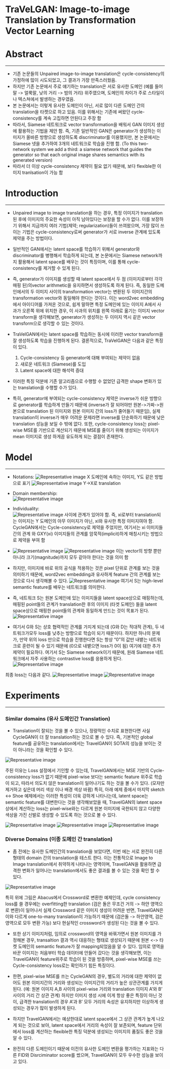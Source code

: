 TraVeLGAN: Image-to-image Translation by Transformation Vector Learning
======================================================================= 

# Abstract
-----------

-	기존 논문들의 Unpaired image-to-image translation은 cycle-consistency의 가정하에 많이 시도되었고, 그 결과가 가장 만족스러웠음. 
-	하지만 기존 논문에서 주로 얘기하는 translation은 서로 유사한 도메인 (예를 들어 말 -> 얼룩말, 낮의 거리 -> 밤의 거리) 위주였으며, 도메인의 차이가 주로 스타일이나 텍스쳐에서 발생하는 경우였음.
-	본 논문에서는 이렇게 유사한 도메인이 아닌, 서로 많이 다른 도메인 간의 translation을 타켓으로 하고 있음. 이를 위해서는 기존에 써왔던 cycle-consistency를 계속 고집하면 안된다고 주장 함
-	따라서, Siamese 네트워크로 vector transformation을 배워서 GAN 이미지 생성에 활용하는 기법을 제안 함. 즉, 기존 일반적인 GAN은 generator가 생성하는 이미지가 올바른 방향으로 생성하도록 discriminator를 이용했지만, 본 논문에서는 Siamese 넷을 추가하여 3개의 네트워크로 학습을 진행 함. (To this two-network system we add a third: a siamese network that guides the generator so that each original image shares semantics with its generated version)
-	따라서 더 이상 cycle-consistency 제약이 필요 없기 때문에, 보다 flexible한 이미지 tranlsation이 가능 함

# Introduction
---------------

-	Unpaired image to image translation을 하는 경우, 특정 이미지가 translation 된 후에 이미지의 주요한 속성이 아직 남아있다는 보장을 할 수가 없다. 이를 보장하기 위해서 지금까지 여러 기법(제약; regularization)들이 쓰여왔으며, 가장 많이 쓰이는 기법은 cycle-consistency로써 generator가 서로 inverse 관계에 있도록 제약을 주는 방법이다. 
-	일반적인 GAN에서는 latent space를 학습하기 위해서 generator와 discriminator를 병행해서 학습하게 되는데, 본 논문에서는 Siamese network까지 활용해서 latent space를 배우는 것이 특징이며, 이를 통해 cycle-consistency를 제거할 수 있게 된다.
-	즉, generator가 이미지를 생성할 때 latent space에서 두 점 (이미지로부터 각각 매핑 된)의vector arithmetic을 유지하면서 생성하도록 하게 된다. 즉, 동일한 도메인에서의 두 이미지 사이의 transformation vector는 변환된 두 이미지간의 transformation vector와 동일해야 한다는 것이다.  이는 word2vec embedding에서 아이디어를 가져온 것으로, 쉽게 말하면 특정 도메인에 있는 이미지 A에서 사과가 오른쪽 위에 위치한 경우, 이 사과의 위치를 왼쪽 아래로 옮기는 이미지 vector transform을 생각해보면, generator가 생성하는 두 이미지 역시 같은 vector transform으로 생각할 수 있는 것이다. 
-	TraVelGAN에서는 latent space를 학습하는 동시에 이러한 vector transform을 잘 생성하도록 학습을 진행하게 된다.
결론적으로, TraVelGAN은 다음과 같은 특징이 있다.

    1.	Cycle-consistency 등 generator에 대해 부여되는 제약이 없음
    2.	새로운 네트워크 (Siamese)를 도입
    3.	Latent space에 대한 해석력 증대 

-	이러한 특징 덕분에 기존 알고리즘으로 수행할 수 없었던 급격한 shape 변화가 있는 translation을 수행할 수가 있다.
-	특히, generator에 부여되는 cycle-consistency 제약은 inverse가 쉬운 방향으로 generator를 학습하게 만들기 때문에 (inverse가 잘 되어야만 원본->가짜->원본으로 translation 된 이미지와 원본 이미지 간의 loss가 줄어들기 때문임), 실제 translation이 inverse가 매우 어려운 문제라면 inverse를 단순화하기 때문에 낮은 translation 성능을 보일 수 밖에 없다. 또한, cycle-consistency loss는 pixel-wise MSE를 기반으로 계산되기 때문에 MSE를 줄이기 위해 생성되는 이미지가 mean 이미지로 생성 하게끔 유도하게 되는 결점이 존재한다.


# Model
--------

-	Notations: 
    ![Representative image](https://github.com/jis478/Paper_review/blob/master/imgs/travelgan/imgs/1.jpg)
    X 도메인에 속하는 이미지, Y도 같은 방법으로 표기
    ![Representative image](https://github.com/jis478/Paper_review/blob/master/imgs/travelgan/imgs/2.jpg)
    Y->X로 translation
-	Domain membership:   
    ![Representative image](https://github.com/jis478/Paper_review/blob/master/imgs/travelgan/imgs/3.jpg)
-	Individuality:  
    ![Representative image](https://github.com/jis478/Paper_review/blob/master/imgs/travelgan/imgs/4.jpg) 사이에 관계가 있어야 함. 즉, xi로부터 translation되는 이미지는 Y 도메인의 아무 이미지가 아닌, xi와 유사한 특정 이미지여야 함. CycleGAN에서는 Cycle-consistency로 제약을 주었지만, 여기서는 xi 이미지들간의 관계 와 GXY(xi) 이미지들의 관계를 암묵적(implicit)하게 매칭시키는 방법으로 제약을 부여 함
-	![Representative image](https://github.com/jis478/Paper_review/blob/master/imgs/travelgan/imgs/5.jpg) ![Representative image](https://github.com/jis478/Paper_review/blob/master/imgs/travelgan/imgs/6.jpg) 이는 vector의 방향 뿐만 아니라 크기(magnitude)까지 모두 같아야 한다는 것을 의미 함
-	하지만, 이미지에 바로 위의 공식을 적용하는 것은 pixel 단위로 관계를 보는 것을 의미하기 때문에, word2vec embedding과 유사하게 feature 간의 관계를 보는 것으로 다시 생각해볼 수 있다.  ![Representative image](https://github.com/jis478/Paper_review/blob/master/imgs/travelgan/imgs/7.jpg) 여기서 S는 high-level semantic feature를 배우는 네트워크를 의미한다.
-	즉, 네트워크 S는 원본 도메인에 있는 이미지들을 latent space상으로 매핑하는데, 매핑된 point들의 관계가 translation한 후의 이미지 (타겟 도메인) 들을 latent space상으로 매핑한 point들의 관계와 동일하게 만드는 것이 목표가 된다. 
![Representative image](https://github.com/jis478/Paper_review/blob/master/imgs/travelgan/imgs/8.jpg)
 
-	여기서 G와 S는 상호 협력적인 관계를 가지게 되는데 (G와 D는 적대적 관계), 두 네트워크가모두 loss를 낮추는 방향으로 학습이 되기 때문이다. 하지만 하나의 문제가, 만약 위의 loss 만으로 학습을 진행한다면 S는 항상 “0”의 값만 내뱉는 네트워크로 훈련이 될 수 있기 때문에 (0으로 내뱉으면 loss가 0이 됨) 여기에 대한 추가 제약이 필요하다.  여기서 S는 Siamese network이기 때문에, 원래 Siamese 네트워크에서 자주 사용하는 contrastive loss를 응용하게 된다.  ![Representative image](https://github.com/jis478/Paper_review/blob/master/imgs/travelgan/imgs/9.jpg)

최종 loss는 다음과 같다. 
![Representative image](https://github.com/jis478/Paper_review/blob/master/imgs/travelgan/imgs/10.jpg)
![Representative image](https://github.com/jis478/Paper_review/blob/master/imgs/travelgan/imgs/11.jpg)
 
 

# Experiments
--------------

### Similar domains (유사 도메인간 Translation)
- Translation이 잘되는 것을 볼 수 있으나, 정량적인 수치로 표현한다면 사실 CycleGAN이 더 잘 translation하는 것으로 볼 수 있다. 즉, 기본적인 global feature를 공유하는 translation에서는 TravelGAN이 SOTA의 성능을 보이는 것이 아니라는 것을 확인할 수 있다.

![Representative image](https://github.com/jis478/Paper_review/blob/master/imgs/travelgan/imgs/12.jpg)
 
주된 이유는 Loss 설정에서 기인할 수 있는데, TravelGAN에서는 MSE 기반의 Cycle-consistency loss가 없기 때문에 pixel-wise 보다는 semantic feature 위주로 학습이 되고, 따라서 의도치 않은 translation이 일어나기도 하는 것을 볼 수가 있다. (모자만 제거하고 싶은데 머리 색상 이나 배경 색상 바뀜) 특히, 아래 예제 중에서 마지막 sketch <-> Shoe 예제에서는 이러한 특성이 더욱 강하게 나타나는데, latent space는 semantic feature를 대변한다는 것을 생각해보았을 때, TravelGAN의 latent space 상에서 계산하는 loss는 pixel-wise와는 다르게 원본 이미지에 국한되지 않고 다양한 색상을 가진 신발로 생성할 수 있도록 하는 것으로 볼 수 있다.

![Representative image](https://github.com/jis478/Paper_review/blob/master/imgs/travelgan/imgs/13.jpg)
![Representative image](https://github.com/jis478/Paper_review/blob/master/imgs/travelgan/imgs/14.jpg)
![Representative image](https://github.com/jis478/Paper_review/blob/master/imgs/travelgan/imgs/15.jpg)



### Diverse Domains (이종 도메인 간 translation)
- 좀 전에는 유사한 도메인간의 translation을 보았다면, 이번 에는 서로 완전히 다른 형태의 domain 간의 translation을 테스트 한다. 이는 전통적으로 Image to Image translation에서 취약하게 나타나는 영역이며, TravelGAN을 활용하면 급격한 변화가 일어나는 translation에서도 좋은 결과를 볼 수 있는 것을 확인 할 수 있다.

![Representative image](https://github.com/jis478/Paper_review/blob/master/imgs/travelgan/imgs/16.jpg)
 
특히 위에 그림은 Abacus에서 Crossword로 변환한 예제인데, cycle consistency loss를 쓸 경우에는 overfitting한 translation (검은 돌은 무조건 거의  -> 하얀 영역으로 변환)이 일어나서 실제 Crossword 같은 이미지 생성이 어려운 반면, TravelGAN은 이와 다르게 one-to-many translation이 가능하기 때문에 (검은돌 -> 하안영역, 검은 영역으로 모두 변환 가능) 보다 현실적인 crossword가 생성된 다는 것을 볼 수 있다.
 
- 또한 상기 이미지처럼, 임의로 crossword의 영역을 바꿔가면서 원본 이미지를 가정해본 경우, transaltion 결과 역시 대응하는 형태로 생성되기 때문에 원본 <-> 타켓 도메인의 semantic feature가 잘 mapping되었음을 알 수 있다. 임의로 영역을 바꾼 이미지는 처음부터 학습 데이터에 안들어 갔다는 것을 생각해보면, 이는 TravelGAN이 feature위주로 학습이 된 것을 방증하며, pixel-wise MSE를 쓰는 Cycle-consistency loss로는 확인하기 힘든 특징이다.

- 한편, pixel-wise MSE를 쓰는 CycleGAN의 경우, 별도의 거리에 대한 제약이 없어도 원본 이미지간의 거리와 생성되는 이미지간의 거리가 높은 상관관계를 가지게 된다. (예: 원본 이미지 A,B 사이의 pixel-wise 거리와 translation 이미지 A’와 B’ 사이의 거리 간 상관 관계) 하지만 이미지 생성 시에 이게 항상 좋은 특징이 아닌 것이, 급격한 translation의 경우 A’과 B’ 모두 거리의 속성은 유지하지만 이상하게 생성되는 경우가 많이 발생하게 된다.

- 하지만 TravelGAN에서는 예상한대로 latent space에서 그 상관 관계가 높게 나오게 되는 것으로 보아, latent space에서 거리의 속성이 잘 보존되며, feature 단위에서 loss를 계산하는 flexible한 특징 덕분에 생성되는 이미지의 품질도 좋은 것을 알 수 있다.

- 완전히 다른 도메인이기 때문에 이전의 유사한 도메인 변환을 평가하는 지표와는 다른 FID와 Disrciminator score를 썼으며, TravelGAN이 모두 우수한 성능을 보이고 있다.
 


  
